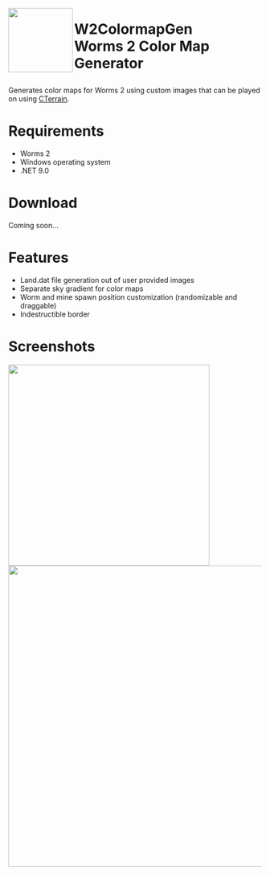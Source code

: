 <img align="left" width="128" src="https://github.com/user-attachments/assets/37acc9c4-c8fd-416f-aff9-dfb7421e9ec7" /> <h1>W2ColormapGen<br/>
Worms 2 Color Map Generator

</h1>

Generates color maps for Worms 2 using custom images that can be played on using [CTerrain](https://github.com/Carlmundo/CTerrain).

# Requirements
+ Worms 2
+ Windows operating system
+ .NET 9.0

# Download
Coming soon...

# Features
+ Land.dat file generation out of user provided images
+ Separate sky gradient for color maps
+ Worm and mine spawn position customization (randomizable and draggable)
+ Indestructible border

# Screenshots
<img align="center" width="400" src="https://github.com/user-attachments/assets/fa66ea89-2ab7-40ef-8acb-4a01273971c0" />
<br/>
<img align="center" width="600" src="https://github.com/user-attachments/assets/95d0a4e5-ae36-4f10-802c-9da143eaed6b" />
